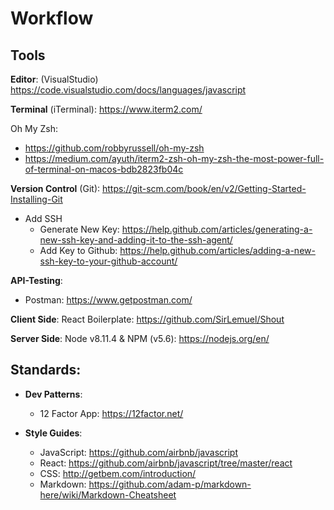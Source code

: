# Workflow

## Tools
__Editor__: (VisualStudio) https://code.visualstudio.com/docs/languages/javascript

__Terminal__ (iTerminal): https://www.iterm2.com/

Oh My Zsh:
* https://github.com/robbyrussell/oh-my-zsh
* https://medium.com/ayuth/iterm2-zsh-oh-my-zsh-the-most-power-full-of-terminal-on-macos-bdb2823fb04c

__Version Control__ (Git): https://git-scm.com/book/en/v2/Getting-Started-Installing-Git
* Add SSH
  * Generate New Key: https://help.github.com/articles/generating-a-new-ssh-key-and-adding-it-to-the-ssh-agent/
  * Add Key to Github: https://help.github.com/articles/adding-a-new-ssh-key-to-your-github-account/

__API-Testing__:
  * Postman: https://www.getpostman.com/

__Client Side__: React Boilerplate: https://github.com/SirLemuel/Shout

__Server Side__: Node v8.11.4 & NPM (v5.6): https://nodejs.org/en/

## Standards:
* __Dev Patterns__:
    * 12 Factor App: https://12factor.net/


* __Style Guides__:
  * JavaScript: https://github.com/airbnb/javascript
  * React: https://github.com/airbnb/javascript/tree/master/react
  * CSS: http://getbem.com/introduction/
  * Markdown: https://github.com/adam-p/markdown-here/wiki/Markdown-Cheatsheet
